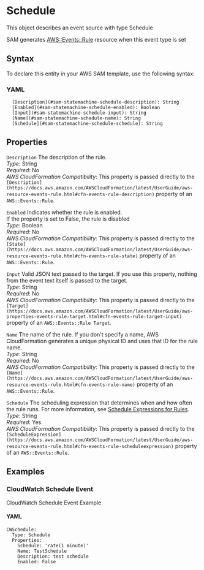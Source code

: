 # Schedule<a name="sam-property-statemachine-schedule"></a>

This object describes an event source with type Schedule

SAM generates [AWS::Events::Rule](https://docs.aws.amazon.com/AWSCloudFormation/latest/UserGuide/aws-resource-events-rule.html) resource when this event type is set

## Syntax<a name="sam-property-statemachine-schedule-syntax"></a>

To declare this entity in your AWS SAM template, use the following syntax:

### YAML<a name="sam-property-statemachine-schedule-syntax.yaml"></a>

```
  [Description](#sam-statemachine-schedule-description): String
  [Enabled](#sam-statemachine-schedule-enabled): Boolean
  [Input](#sam-statemachine-schedule-input): String
  [Name](#sam-statemachine-schedule-name): String
  [Schedule](#sam-statemachine-schedule-schedule): String
```

## Properties<a name="sam-property-statemachine-schedule-properties"></a>

 `Description`   <a name="sam-statemachine-schedule-description"></a>
The description of the rule\.  
*Type*: String  
*Required*: No  
*AWS CloudFormation Compatibility*: This property is passed directly to the `[Description](https://docs.aws.amazon.com/AWSCloudFormation/latest/UserGuide/aws-resource-events-rule.html#cfn-events-rule-description)` property of an `AWS::Events::Rule`\.

 `Enabled`   <a name="sam-statemachine-schedule-enabled"></a>
Indicates whether the rule is enabled\.  
If the property is set to False, the rule is disabled  
*Type*: Boolean  
*Required*: No  
*AWS CloudFormation Compatibility*: This property is passed directly to the `[State](https://docs.aws.amazon.com/AWSCloudFormation/latest/UserGuide/aws-resource-events-rule.html#cfn-events-rule-state)` property of an `AWS::Events::Rule`\.

 `Input`   <a name="sam-statemachine-schedule-input"></a>
Valid JSON text passed to the target\. If you use this property, nothing from the event text itself is passed to the target\.  
*Type*: String  
*Required*: No  
*AWS CloudFormation Compatibility*: This property is passed directly to the `[Target](https://docs.aws.amazon.com/AWSCloudFormation/latest/UserGuide/aws-properties-events-rule-target.html#cfn-events-rule-target-input)` property of an `AWS::Events::Rule Target`\.

 `Name`   <a name="sam-statemachine-schedule-name"></a>
The name of the rule\. If you don't specify a name, AWS CloudFormation generates a unique physical ID and uses that ID for the rule name\.  
*Type*: String  
*Required*: No  
*AWS CloudFormation Compatibility*: This property is passed directly to the `[Name](https://docs.aws.amazon.com/AWSCloudFormation/latest/UserGuide/aws-resource-events-rule.html#cfn-events-rule-name)` property of an `AWS::Events::Rule`\.

 `Schedule`   <a name="sam-statemachine-schedule-schedule"></a>
The scheduling expression that determines when and how often the rule runs\. For more information, see [Schedule Expressions for Rules](https://docs.aws.amazon.com/eventbridge/latest/userguide/scheduled-events.html)\.  
*Type*: String  
*Required*: Yes  
*AWS CloudFormation Compatibility*: This property is passed directly to the `[ScheduleExpression](https://docs.aws.amazon.com/AWSCloudFormation/latest/UserGuide/aws-resource-events-rule.html#cfn-events-rule-scheduleexpression)` property of an `AWS::Events::Rule`\.

## Examples<a name="sam-property-statemachine-schedule--examples"></a>

### CloudWatch Schedule Event<a name="sam-property-statemachine-schedule--examples--cloudwatch-schedule-event"></a>

CloudWatch Schedule Event Example

#### YAML<a name="sam-property-statemachine-schedule--examples--cloudwatch-schedule-event--yaml"></a>

```
CWSchedule:
  Type: Schedule
  Properties:
    Schedule: 'rate(1 minute)'
    Name: TestSchedule
    Description: test schedule
    Enabled: False
```